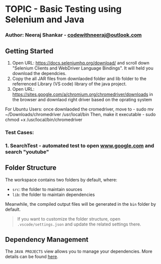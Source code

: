 # TOPIC - Basic Testing using Selenium and Java
### Author: Neeraj Shankar - codewithneeraj@outlook.com

## Getting Started

1.  Open URL: https://docs.seleniumhq.org/download/ and scroll down "Selenium Clients and WebDriver Language Bindings". It will held you download the dependcies. 
2. Copy the all JAR files from downlaoded folder and lib folder to the referrenced Library (VS code) library of the java project.
3. Open URL: https://sites.google.com/a/chromium.org/chromedriver/downloads in the browser and downlaod right driver based on the oprating system

For Ubuntu Users:
 once downlaoded the cromedriver, move to - sudo mv ~/Downloads/chromedriver /usr/local/bin
 Then, make it executable - sudo chmod +x /usr/local/bin/chromedriver

 ### Test Cases:
 ### 1. SearchTest - automated test to open www.google.com and search "youtube"


## Folder Structure

The workspace contains two folders by default, where:

- `src`: the folder to maintain sources
- `lib`: the folder to maintain dependencies

Meanwhile, the compiled output files will be generated in the `bin` folder by default.

> If you want to customize the folder structure, open `.vscode/settings.json` and update the related settings there.

## Dependency Management

The `JAVA PROJECTS` view allows you to manage your dependencies. More details can be found [here](https://github.com/microsoft/vscode-java-dependency#manage-dependencies).

